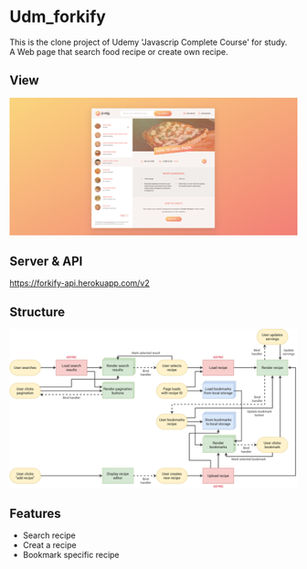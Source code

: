 # Udm_forkify

This is the clone project of Udemy 'Javascrip Complete Course' for study.  
A Web page that search food recipe or create own recipe.  

## View

![Alt text](screenshot.png?raw=true "Forkifty View")

## Server & API
https://forkify-api.herokuapp.com/v2

## Structure

![Alt text](forkify-flowchart-part-3.png?raw=true "Forkifty Structure")

## Features

 * Search recipe
 * Creat a recipe
 * Bookmark specific recipe

